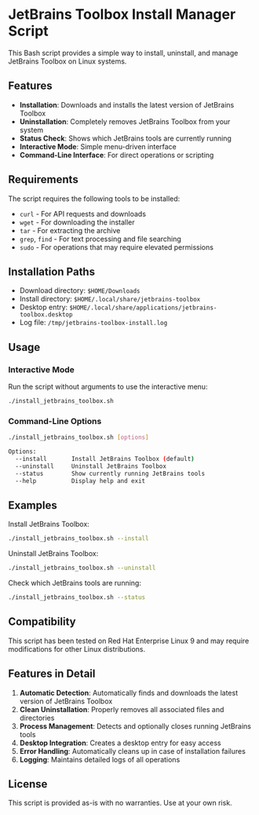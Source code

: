 # JetBrains Toolbox Install Manager Script

This Bash script provides a simple way to install, uninstall, and manage JetBrains Toolbox on Linux systems.

## Features

- **Installation**: Downloads and installs the latest version of JetBrains Toolbox
- **Uninstallation**: Completely removes JetBrains Toolbox from your system
- **Status Check**: Shows which JetBrains tools are currently running
- **Interactive Mode**: Simple menu-driven interface
- **Command-Line Interface**: For direct operations or scripting

## Requirements

The script requires the following tools to be installed:

- `curl` - For API requests and downloads
- `wget` - For downloading the installer
- `tar` - For extracting the archive
- `grep`, `find` - For text processing and file searching
- `sudo` - For operations that may require elevated permissions

## Installation Paths

- Download directory: `$HOME/Downloads`
- Install directory: `$HOME/.local/share/jetbrains-toolbox`
- Desktop entry: `$HOME/.local/share/applications/jetbrains-toolbox.desktop`
- Log file: `/tmp/jetbrains-toolbox-install.log`

## Usage

### Interactive Mode

Run the script without arguments to use the interactive menu:

```bash
./install_jetbrains_toolbox.sh
```

### Command-Line Options

```bash
./install_jetbrains_toolbox.sh [options]

Options:
  --install       Install JetBrains Toolbox (default)
  --uninstall     Uninstall JetBrains Toolbox
  --status        Show currently running JetBrains tools
  --help          Display help and exit
```

## Examples

Install JetBrains Toolbox:

```bash
./install_jetbrains_toolbox.sh --install
```

Uninstall JetBrains Toolbox:

```bash
./install_jetbrains_toolbox.sh --uninstall
```

Check which JetBrains tools are running:

```bash
./install_jetbrains_toolbox.sh --status
```

## Compatibility

This script has been tested on Red Hat Enterprise Linux 9 and may require modifications for other Linux distributions.

## Features in Detail

1. **Automatic Detection**: Automatically finds and downloads the latest version of JetBrains Toolbox
2. **Clean Uninstallation**: Properly removes all associated files and directories
3. **Process Management**: Detects and optionally closes running JetBrains tools
4. **Desktop Integration**: Creates a desktop entry for easy access
5. **Error Handling**: Automatically cleans up in case of installation failures
6. **Logging**: Maintains detailed logs of all operations

## License

This script is provided as-is with no warranties. Use at your own risk.

